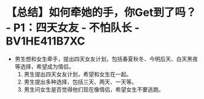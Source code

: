 # 【总结】如何牵她的手，你Get到了吗？ - P1：四天女友 - 不怕队长 - BV1HE411B7XC

-   男生想和女生牵手，提出四天女友计划，包括春夏秋冬、今明后天、白天黑夜等选择，希望成为情侣。
    1.  男生提出四天女友计划，希望和女生在一起。
    2.  男生提出多种选择，包括三天、两天、一天等。
    3.  男生问女生是否觉得他们现在像情侣，希望女生不要逃跑。